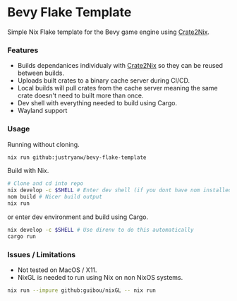 # Bevy Flake Template
Simple Nix Flake template for the Bevy game engine using [Crate2Nix](https://github.com/nix-community/crate2nix).

### Features
- Builds dependanices individualy with [Crate2Nix](https://github.com/nix-community/crate2nix) so they can be reused between builds.
- Uploads built crates to a binary cache server during CI/CD.
- Local builds will pull crates from the cache server meaning the same crate doesn't need to built more than once.
- Dev shell with everything needed to build using Cargo.
- Wayland support

### Usage

Running without cloning.
```bash
nix run github:justryanw/bevy-flake-template
```

Build with Nix.
```bash
# Clone and cd into repo
nix develop -c $SHELL # Enter dev shell (if you dont have nom installed)
nom build # Nicer build output
nix run
```

or enter dev environment and build using Cargo.
```bash
nix develop -c $SHELL # Use direnv to do this automatically
cargo run
```

### Issues / Limitations

- Not tested on MacOS / X11.
- NixGL is needed to run using Nix on non NixOS systems.
```bash
nix run --impure github:guibou/nixGL -- nix run
```